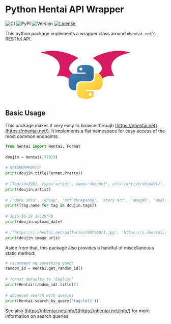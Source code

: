 # Python Hentai API Wrapper

![CI](https://github.com/hentai-chan/hentai/workflows/CI/badge.svg)
![PyPI](https://github.com/hentai-chan/hentai/workflows/PyPI/badge.svg)
![Version](https://img.shields.io/pypi/v/hentai?color=blue&label=Release)
[![License](https://img.shields.io/badge/License-GPLv3-blue.svg)](https://www.gnu.org/licenses/gpl-3.0)

This python package implements a wrapper class around `nhentai.net`'s RESTful API.

<p align="center">
  <img height="150" style="margin-top:15px" src="./docs/hentai.svg">
</p>

## Basic Usage

This package makes it very easy to browse through [https://nhentai.net](https://nhentai.net/).
It implements a flat namespace for easy access of the most common endpoints:

```python
from hentai import Hentai, Format

doujin = Hentai(177013)

# METAMORPHOSIS
print(doujin.title(Format.Pretty))

# [Tag(id=3981, type='artist', name='shindol', url='/artist/shindol/', count=279)]
print(doujin.artist)

# ['dark skin', 'group', 'mmf threesome', 'story arc', 'ahegao', 'anal', ... ]
print([tag.name for tag in doujin.tags])

# 2016-10-18 14:28:49
print(doujin.upload_date)

# ['https://i.nhentai.net/galleries/987560/1.jpg', 'https://i.nhentai.net/galleries/987560/2.jpg', ... ]
print(doujin.image_urls)
```

Aside from that, this package also provides a handful of miscellaneous static method:

```python
# recommend me something good!
random_id = Hentai.get_random_id()

# format defaults to 'English'
print(Hentai(random_id).title())

# advanced search with queries
print(Hentai.search_by_query('tag:loli'))
```

See also [https://nhentai.net/info/](https://nhentai.net/info/) for more information
on search queries.
